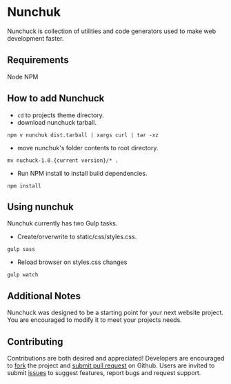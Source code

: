 # Nunchuk

Nunchuck is collection of utilities and code generators used to make web development faster.

## Requirements
Node NPM

## How to add Nunchuck
-   `cd` to projects theme directory.
-   download nunchuck tarball.
```shell
npm v nunchuk dist.tarball | xargs curl | tar -xz
```
-   move nunchuk's folder contents to root directory.
```shell
mv nuchuck-1.0.{current version}/* .
```
-   Run NPM install to install build dependencies.
```shell
npm install
```

## Using nunchuk

Nunchuk currently has two Gulp tasks.

-   Create/orverwrite to static/css/styles.css.
```shell
gulp sass
```
-   Reload browser on styles.css changes
```shell
gulp watch
```

## Additional Notes
Nunchuck was designed to be a starting point for your next website project. You are encouraged to modify it to meet your projects needs.

## Contributing
Contributions are both desired and appreciated! Developers are encouraged to [fork](https://github.com/jwogrady/nunchuk) the project and [submit pull request](https://github.com/jwogrady/nunchuk/pulls) on Github. Users are invited to submit [issues](https://github.com/jwogrady/nunchuk/issues) to suggest features, report bugs and request support.
